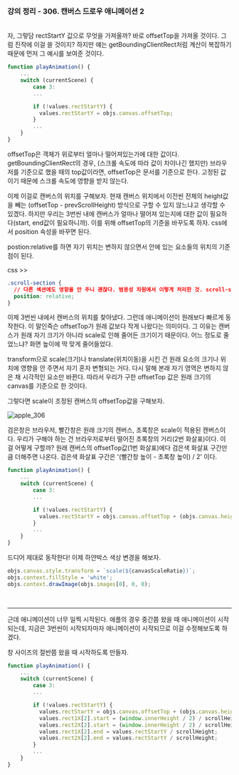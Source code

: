 ### 강의 정리 - 306. 캔버스 드로우 애니메이션 2

<br />
자, 그렇담 rectStartY 값으로 무엇을 가져올까? 바로 offsetTop을 가져올 것이다. 그럼 진작에 이걸 쓸 것이지? 하지만 얘는 getBoundingClientRect처럼 계산이 복잡하기 때문에 먼저 그 예시를 보여준 것이다.

```javascript
function playAnimation() {
    ...
    switch (currentScene) {
        case 3:
        ...

        if (!values.rectStartY) {
          values.rectStartY = objs.canvas.offsetTop;
        }
        ...
    }
}
```

offsetTop은 객체가 위로부터 얼마나 떨어져있는가에 대한 값이다. getBoundingClientRect의 경우, (스크롤 속도에 따라 값이 차이나긴 했지만) 브라우저를 기준으로 했을 때의 top값이라면, offsetTop은 문서를 기준으로 한다. 고정된 값이기 때문에 스크롤 속도에 영향을 받지 않는다.

이제 이걸로 캔버스의 위치를 구해보자. 현재 캔버스 위치에서 이전씬 전체의 height값을 빼는 (offsetTop - prevScrollHeight) 방식으로 구할 수 있지 않느냐고 생각할 수 있겠다. 하지만 우리는 3번씬 내에 캔버스가 얼마나 떨어져 있는지에 대한 값이 필요하다(start, end값이 필요하니까). 이를 위해 offsetTop의 기준을 바꾸도록 하자. css에서 position 속성을 바꾸면 된다.

postion:relative를 하면 자기 위치는 변하지 않으면서 안에 있는 요소들의 위치의 기준점이 된다.

css >>

```css
.scroll-section {
  // 다른 섹션에도 영향을 안 주니 괜찮다. 범용성 차원에서 이렇게 처리한 것. scroll-section-3에 특정 지어서 해도 됨
  position: relative;
}
```

이제 3번씬 내에서 캔버스의 위치를 찾아냈다. 그런데 애니메이션이 원래보다 빠르게 동작한다. 이 말인즉슨 offsetTop가 원래 값보다 작게 나왔다는 의미이다. 그 이유는 캔버스가 원래 자기 크기가 아니라 scale로 인해 줄어든 크기이기 때문이다. 어느 정도로 줄었느냐? 화면 높이에 딱 맞게 줄어들었다.

transform으로 scale(크기)나 translate(위치이동)을 시킨 건 원래 요소의 크기나 위치에 영향을 안 주면서 자기 혼자 변형되는 거다. 다시 말해 본래 자기 영역은 변하지 않은 채 시각적인 요소만 바뀐다. 따라서 우리가 구한 offsetTop 값은 원래 크기의 canvas를 기준으로 한 것이다.

그렇다면 scale이 조정된 캔버스의 offsetTop값을 구해보자.

![apple_306](https://user-images.githubusercontent.com/75867748/102567887-c6cf4580-4125-11eb-912d-cf65fde8085f.png)

검은창은 브라우저, 빨간창은 원래 크기의 캔버스, 초록창은 scale이 적용된 캔버스이다. 우리가 구해야 하는 건 브라우저로부터 떨어진 초록창의 거리(2번 화살표)이다. 이걸 어떻게 구할까? 원래 캔버스의 offsetTop값(1번 화살표)에다 검은색 화살표 구간만큼 더해주면 나온다. 검은색 화살표 구간은 '(빨간창 높이 - 초록창 높이) / 2' 이다.

```javascript
function playAnimation() {
    ...
    switch (currentScene) {
        case 3:
        ...

        if (!values.rectStartY) {
          values.rectStartY = objs.canvas.offsetTop + (objs.canvas.height - objs.canvas.height * canvasScaleRatio) / 2;
        }
        ...
    }
}
```

드디어 제대로 동작한다!
이제 하얀박스 색상 변경을 해보자.

```javascript
objs.canvas.style.transform = `scale(${canvasScaleRatio})`;
objs.context.fillStyle = 'white';
objs.context.drawImage(objs.images[0], 0, 0);
```

<br />

---

근데 애니메이션이 너무 일찍 시작된다. 애플의 경우 중간쯤 왔을 때 애니메이션이 시작되는데, 지금은 3번씬이 시작되자마자 애니메이션이 시작되므로 이걸 수정해보도록 하겠다.

창 사이즈의 절반쯤 왔을 때 시작하도록 만들자.

```javascript
function playAnimation() {
    ...
    switch (currentScene) {
        case 3:
        ...

        if (!values.rectStartY) {
          values.rectStartY = objs.canvas.offsetTop + (objs.canvas.height - objs.canvas.height * canvasScaleRatio) / 2;
          values.rect1X[2].start = (window.innerHeight / 2) / scrollHeight;
          values.rect2X[2].start = (window.innerHeight / 2) / scrollHeight;
          values.rect1X[2].end = values.rectStartY / scrollHeight;
          values.rect2X[2].end = values.rectStartY / scrollHeight;
        }
        ...
    }
}
```
